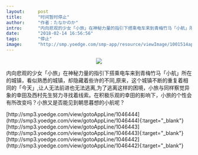 ```yaml
---
layout:     post
title:      "时间暂时停止"
author:     "作者：たなかのか"
intro:      "内向悲观的少女「小旅」在神秘力量的指引下搭乘电车来到青梅竹马「小航」所在的城镇，看似熟悉的城镇，却隐藏着些许的不同,原来，这个城镇不断的重复着相同的「今天」,让人无法前进也无法逃离,为了逃离这样的困境，小旅与同样察觉异象的幸田及西村先生努力寻找着线索。在积极乐观的幸田的影响下，小旅的个性会有所改变吗？小旅又是否能见到朝思暮想的小航呢？"
date:       "2018-02-14 16:56:56"
tags:       "停止"
image:      "http://smp.yoedge.com/smp-app/resource/viewImage/1001514appline.png"
---
```

<div style="text-align: center">
<p><img src="http://smp.yoedge.com/smp-app/resource/viewImage/1001514appline.png"/></p>
</div>
<p class="post-meta">
<span>内向悲观的少女「小旅」在神秘力量的指引下搭乘电车来到青梅竹马「小航」所在的城镇，看似熟悉的城镇，却隐藏着些许的不同,原来，这个城镇不断的重复着相同的「今天」,让人无法前进也无法逃离,为了逃离这样的困境，小旅与同样察觉异象的幸田及西村先生努力寻找着线索。在积极乐观的幸田的影响下，小旅的个性会有所改变吗？小旅又是否能见到朝思暮想的小航呢？</span>
</p>
[http://smp3.yoedge.com/view/gotoAppLine/1046444](http://smp3.yoedge.com/view/gotoAppLine/1046444){:target="_blank"}
[http://smp3.yoedge.com/view/gotoAppLine/1046443](http://smp3.yoedge.com/view/gotoAppLine/1046443){:target="_blank"}
[http://smp3.yoedge.com/view/gotoAppLine/1046442](http://smp3.yoedge.com/view/gotoAppLine/1046442){:target="_blank"}


